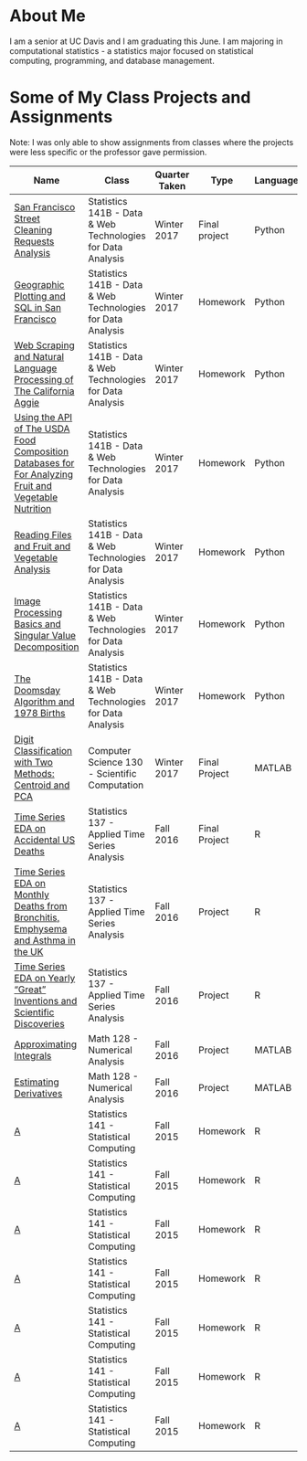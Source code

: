 # About Me 

I am a senior at UC Davis and I am graduating this June. I am majoring in computational statistics - a statistics major focused on statistical 	computing, programming, and database management. 

# Some of My Class Projects and Assignments 

Note: I was only able to show assignments from classes where the projects were less specific or the professor gave permission. 

Name | Class | Quarter Taken | Type | Language
------------ | ------------- | ------------- | ------------- | ------------- 
[San Francisco Street Cleaning Requests Analysis](https://tjgordon.github.io/141B-Project/) | Statistics 141B -  Data & Web Technologies for Data Analysis | Winter 2017 | Final project | Python 
[Geographic Plotting and SQL in San Francisco](https://katherineolson.github.io/assignment6.html)| Statistics 141B -  Data & Web Technologies for Data Analysis | Winter 2017 | Homework | Python 
[Web Scraping and Natural Language Processing of The California Aggie](https://katherineolson.github.io/assignment5.html)| Statistics 141B -  Data & Web Technologies for Data Analysis | Winter 2017 | Homework | Python
[Using the API of The USDA Food Composition Databases for For Analyzing Fruit and Vegetable Nutrition](https://katherineolson.github.io/assignment4.html)| Statistics 141B -  Data & Web Technologies for Data Analysis | Winter 2017 | Homework | Python
[Reading Files and Fruit and Vegetable Analysis](https://katherineolson.github.io/assignment3.html)| Statistics 141B -  Data & Web Technologies for Data Analysis | Winter 2017 | Homework | Python
[Image Processing Basics and Singular Value Decomposition](https://katherineolson.github.io/assignment2.html)| Statistics 141B -  Data & Web Technologies for Data Analysis | Winter 2017 | Homework | Python
[The Doomsday Algorithm and 1978 Births](https://katherineolson.github.io/assignment1.html)| Statistics 141B -  Data & Web Technologies for Data Analysis | Winter 2017 | Homework | Python
[Digit Classification with Two Methods: Centroid and PCA](https://katherineolson.github.io/FinalProject130.pdf)| Computer Science 130 -  Scientific Computation | Winter 2017 | Final Project | MATLAB
[Time Series EDA on Accidental US Deaths](https://katherineolson.github.io/FinalProject.pdf)| Statistics 137 - Applied Time Series Analysis | Fall 2016 | Final Project | R
[Time Series EDA on Monthly Deaths from Bronchitis, Emphysema and Asthma in the UK](https://katherineolson.github.io/Project2.pdf)| Statistics 137 - Applied Time Series Analysis | Fall 2016 | Project | R
[Time Series EDA on Yearly “Great” Inventions and Scientific Discoveries](https://katherineolson.github.io/Project1.pdf)| Statistics 137 - Applied Time Series Analysis | Fall 2016 | Project | R
[Approximating Integrals](https://katherineolson.github.io/Project3.pdf)| Math 128 - Numerical Analysis | Fall 2016 | Project | MATLAB
[Estimating Derivatives](https://katherineolson.github.io/projectII.pdf)| Math 128 - Numerical Analysis | Fall 2016 | Project | MATLAB
[A](https://katherineolson.github.io/141Assignment6) | Statistics 141 - Statistical Computing | Fall 2015 | Homework | R
[A](https://katherineolson.github.io/141Assignment5) | Statistics 141 - Statistical Computing | Fall 2015 | Homework | R
[A](https://katherineolson.github.io/141Assignment4) | Statistics 141 - Statistical Computing | Fall 2015 | Homework | R
[A](https://katherineolson.github.io/141Assignment3) | Statistics 141 - Statistical Computing | Fall 2015 | Homework | R
[A](https://katherineolson.github.io/141Assignment2) | Statistics 141 - Statistical Computing | Fall 2015 | Homework | R
[A](https://katherineolson.github.io/141Assignment1II) | Statistics 141 - Statistical Computing | Fall 2015 | Homework | R
[A](https://katherineolson.github.io/141Assignment1I) | Statistics 141 - Statistical Computing | Fall 2015 | Homework | R
